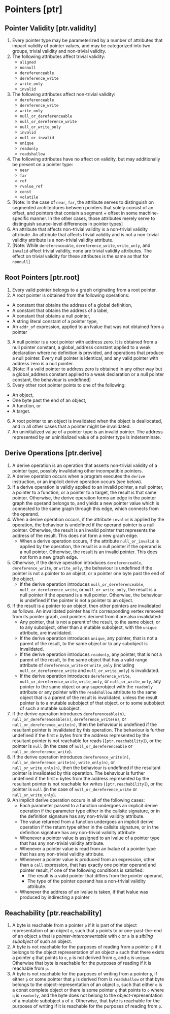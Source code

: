 # Pointers [ptr]

## Pointer Validity [ptr.validity]

1. Every pointer type may be parameterized by a number of attributes that impact validity of pointer values, and may be categorized into two groups, trivial validity and non-trivial validity.
2. The following attributes affect trivial validity:
    - `aligned`
    - `nonnull` 
    - `dereferenceable`
    - `dereference_write`
    - `write_only`
    - `invalid`
3. The following attributes affect non-trivial validity:
    - `dereferenceable`
    - `dereference_write`
    - `write_only`
    - `null_or_dereferenceable`
    - `null_or_dereference_write`
    - `null_or_write_only`
    - `invalid`
    - `null_or_invalid`
    - `unique`
    - `readonly`
    - `readshallow`
4. The following attributes have no affect on validity, but may additionally be present on a pointer type:
    - `near`
    - `far`
    - `ref`
    - `rvalue_ref`
    - `const`
    - `volatile`
5. [Note: In the case of `near`, `far`, the attribute serves to distinguish on segmented architectures between pointers that solely consist of an offset, and pointers that contain a segment + offset in some machine-specific manner. In the other cases, those attributes merely serve to distinguish source-level differences in pointer types]
6. An attribute that affects non-trivial validity is a non-trivial validity attribute. An attribute that affects trivial validity and is not a non-trivial validity attribute is a non-trivial validity attribute.
7. [Note: While `dereferenceable`, `dereference_write`, `write_only`, and `invalid` affect trivial validity, none are trivial validity attributes. The effect on trivial validity for these attributes is the same as that for `nonnull`]

## Root Pointers [ptr.root]

1. Every valid pointer belongs to a graph originating from a root pointer. 
2. A root pointer is obtained from the following operations:
* A constant that obtains the address of a global definition,
* A constant that obtains the address of a label,
* A constant that obtains a null pointer,
* A string literal constant of a pointer type,
* An `addr_of` expression, applied to an lvalue that was not obtained from a pointer
3. A null pointer is a root pointer with address zero. It is obtained from a null pointer constant, a global_address constant applied to a weak declaration where no definition is provided, and operations that produce a null pointer. Every null pointer is identical, and any valid pointer with address zero is a null pointer.
4. [Note: If a valid pointer to address zero is obtained in any other way but a global_address constant applied to a weak declaration or a null pointer constant, the behaviour is undefined]
5. Every other root pointer points to one of the following:
* An object,
* One byte past the end of an object,
* A function, or
* A target.
6. A root pointer to an object is invalidated when the object is deallocated, and in all other cases that a pointer might be invalidated.
7. An uninitialized value of a pointer type is an invalid pointer. The address represented by an uninitialized value of a pointer type is indeterminate.

## Derive Operations [ptr.derive]

1. A derive operation is an operation that asserts non-trivial validity of a pointer type, possibly invalidating other incompatible pointers.
2. A derive operation occurs when a program executes the `derive` instruction, or an implicit derive operation occurs (see below).
3. If a derive operation is validly applied to an invalid pointer, a null pointer, a pointer to a function, or a pointer to a target, the result is that same pointer. Otherwise, the derive operation forms an edge in the pointer graph the operand belongs to, and yields a new pointer value which is connected to the same graph through this edge, which connects from the operand. 
4. When a derive operation occurs, if the attribute `invalid` is applied by the operation, the behaviour is undefined if the operand pointer is a null pointer. Otherwise, the result is an invalid pointer that represents the address of the result. This does not form a new graph edge. 
    - When a derive operation occurs, if the attribute `null_or_invalid` is applied by the operation, the result is a null pointer if the operand is a null pointer. Otherwise, the result is an invalid pointer. This does not form a new graph edge.
5. Otherwise, if the derive operation introduces `dereferenceable`, `dereference_write`, or `write_only`, the behaviour is undefined if the pointer is not a pointer to an object, or a pointer one byte past the end of the object. 
    - If the derive operation introduces `null_or_dereferenceable`, `null_or_dereference_write`, or `null_or_write_only`, the result is a null pointer if the operand is a null pointer. Otherwise, the behaviour is undefined if the pointer is not a pointer to an object.
6. If the result is a pointer to an object, then other pointers are invalidated as follows. An invalidated pointer has it's corresponding vertex removed from its pointer graph, and pointers derived from it are also invalidated:
    - Any pointer, that is not a parent of the result, to the same object, or to any subobject, other than a mutable subobject, with the `unique` attribute, are invalidated.
    - If the derive operation introduces `unique`, any pointer, that is not a parent of the result, to the same object or to any subobject is invalidated.
    - If the derive operation introduces `readonly`, any pointer, that is not a parent of the result, to the same object that has a valid range attribute of `dereference_write` or `write_only` (including `null_or_dereference_write` and `null_or_write_only`) is invalidated.
    - If the derive operation introduces `dereference_write`, `null_or_dereference_write`, `write_only`, or `null_or_write_only`, any pointer to the same object or any superobject with the `readonly` attribute or any pointer with the `readshallow` attribute to the same object that is a parent of the result is invalidated, unless the result pointer is to a mutable subobject of that object, or to some subobject of such a mutable subobject.
7. If the derive operation introduces `dereferenceable(n)`, `null_or_dereferenceable(n)`, `dereference_write(n)`, or `null_or_dereference_write(n)`, then the behaviour is undefined if the resultant pointer is invalidated by this operation. The behaviour is further undefined if the first `n` bytes from the address represented by the resultant pointer is not reachable for reads (`[ptr.reachability]`), or the pointer is `null` (in the case of `null_or_dereferenceable` or `null_or_dereference_write`).
8. If the derive operation introduces `dereference_write(n)`, `null_or_dereference_write(n)`, `write_only(n)`, or `null_or_write_only(n)`, then the behaviour is undefined if the resultant pointer is invalidated by this operation. The behaviour is further undefined if the first `n` bytes from the address represented by the resultant pointer is not reachable for writes (`[ptr.reachability]`), or the pointer is `null` (in the case of `null_or_dereference_write` or `null_or_write_only`).
9. An implicit derive operation occurs in all of the following cases:
    - Each parameter passed to a function undergoes an implicit derive operation if the parameter type either in the callsite signature, or in the definition signature has any non-trivial validity attribute.
    - The value returned from a function undergoes an implicit derive operation if the return type either in the callsite signature, or in the definition signature has any non-trivial validity attribute
    - Whenever a pointer value is assigned to an lvalue of a pointer type that has any non-trivial validity attribute.
    - Whenever a pointer value is read from an lvalue of a pointer type that has any non-trivial validity attribute.
    - Whenever a pointer value is produced from an expression, other than a `call` expression, that has exactly one pointer operand and pointer result, if one of the following conditions is satisfied:
        - The result is a valid pointer that differs from the pointer operand,
        - The type of the pointer operand has a non-trivial validity attribute.
    - Whenever the address of an lvalue is taken, if that lvalue was produced by indirecting a pointer

## Reachability [ptr.reachability]

1. A byte is reachable from a pointer `p` if it is part of the object representation of an object `o`, such that `p` points to or one-past-the-end of an object `a` that is *pointer-interconvertable* with `o` or `a` is a *sibling subobject* of such an object.
2. A byte is not reachable for the purposes of reading from a pointer `p` if it belongs to the object representation of an object `o` such that there exists a pointer `q` that points to `o`, `p` is not derived from `q`, and `q` is `unique`. Otherwise that byte is reachable for the purposes of reading if it is reachable from `p`.
3. A byte is not reachable for the purposes of writing from a pointer `p`, if either `p` or some pointer that `p` is derived from is `readshallow` or that byte belongs to the object-representation of an object `o`, such that either `o` is a const complete object or there is some pointer `q` that points to `o` where `q` is `readonly`, and the byte does not belong to the object-representation of a mutable subobject `a` of `o`. Otherwise, that byte is reachable for the purposes of writing if it is reachable for the purposes of reading from `p`.
